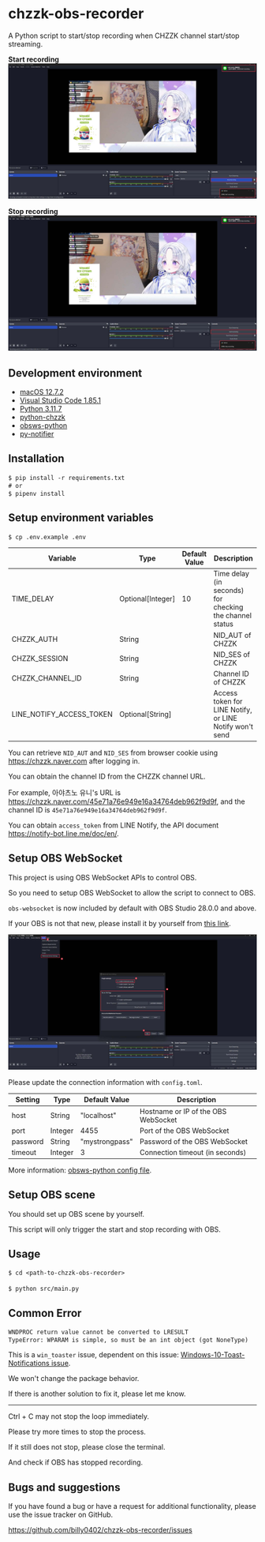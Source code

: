 # chzzk-obs-recorder

A Python script to start/stop recording when CHZZK channel start/stop streaming.

**Start recording**
![Start recording](/docs/images/start-recording.jpg)

**Stop recording**
![Stop recording](/docs/images/stop-recording.jpg)

## Development environment

- [macOS 12.7.2](https://www.apple.com/tw/macos/monterey/)
- [Visual Studio Code 1.85.1](https://code.visualstudio.com/)
- [Python 3.11.7](https://www.python.org/)
- [python-chzzk](https://github.com/billy0402/python-chzzk)
- [obsws-python](https://github.com/aatikturk/obsws-python)
- [py-notifier](https://github.com/YuriyLisovskiy/pynotifier)

## Installation

```shell
$ pip install -r requirements.txt
# or
$ pipenv install
```

## Setup environment variables

```shell
$ cp .env.example .env
```

| Variable                 | Type              | Default Value | Description                                             |
| ------------------------ | ----------------- | ------------- | ------------------------------------------------------- |
| TIME_DELAY               | Optional[Integer] | 10            | Time delay (in seconds) for checking the channel status |
| CHZZK_AUTH               | String            |               | NID_AUT of CHZZK                                        |
| CHZZK_SESSION            | String            |               | NID_SES of CHZZK                                        |
| CHZZK_CHANNEL_ID         | String            |               | Channel ID of CHZZK                                     |
| LINE_NOTIFY_ACCESS_TOKEN | Optional[String]  |               | Access token for LINE Notify, or LINE Notify won't send |

You can retrieve `NID_AUT` and `NID_SES` from browser cookie using https://chzzk.naver.com after logging in.

You can obtain the channel ID from the CHZZK channel URL.

For example, 아야츠노 유니's URL is https://chzzk.naver.com/45e71a76e949e16a34764deb962f9d9f, and the channel ID is `45e71a76e949e16a34764deb962f9d9f`.

You can obtain `access_token` from LINE Notify, the API document https://notify-bot.line.me/doc/en/.

## Setup OBS WebSocket

This project is using OBS WebSocket APIs to control OBS.

So you need to setup OBS WebSocket to allow the script to connect to OBS.

`obs-websocket` is now included by default with OBS Studio 28.0.0 and above.

If your OBS is not that new, please install it by yourself from [this link](https://github.com/obsproject/obs-websocket/releases).

![OBS WebSocket setup](/docs/images/obs-websocket.jpg)

Please update the connection information with `config.toml`.

| Setting  | Type    | Default Value  | Description                         |
| -------- | ------- | -------------- | ----------------------------------- |
| host     | String  | "localhost"    | Hostname or IP of the OBS WebSocket |
| port     | Integer | 4455           | Port of the OBS WebSocket           |
| password | String  | "mystrongpass" | Password of the OBS WebSocket       |
| timeout  | Integer | 3              | Connection timeout (in seconds)     |

More information: [obsws-python config file](https://github.com/aatikturk/obsws-python?tab=readme-ov-file#config-file).

## Setup OBS scene

You should set up OBS scene by yourself.

This script will only trigger the start and stop recording with OBS.

## Usage

```shell
$ cd <path-to-chzzk-obs-recorder>

$ python src/main.py
```

## Common Error

```shell
WNDPROC return value cannot be converted to LRESULT
TypeError: WPARAM is simple, so must be an int object (got NoneType)
```

This is a `win_toaster` issue, dependent on this issue: [Windows-10-Toast-Notifications issue](https://github.com/jithurjacob/Windows-10-Toast-Notifications/issues/112).

We won't change the package behavior.

If there is another solution to fix it, please let me know.

---

Ctrl + C may not stop the loop immediately.

Please try more times to stop the process.

If it still does not stop, please close the terminal.

And check if OBS has stopped recording.

## Bugs and suggestions

If you have found a bug or have a request for additional functionality, please use the issue tracker on GitHub.

https://github.com/billy0402/chzzk-obs-recorder/issues
